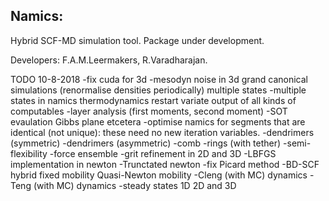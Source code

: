 ## Namics: 

Hybrid SCF-MD simulation tool. Package under development.

Developers: F.A.M.Leermakers, R.Varadharajan.

TODO 10-8-2018
-fix cuda for 3d
-mesodyn
	noise in 3d
	grand canonical simulations (renormalise densities periodically) 
	multiple states
-multiple states in namics
	thermodynamics
	restart
	variate
	output of all kinds of computables
-layer analysis (first moments, second moment)
-SOT evaulation Gibbs plane etcetera
-optimise namics for segments that are identical (not unique): these need no new iteration variables.
-dendrimers (symmetric)
-dendrimers (asymmetric)
-comb 
-rings (with tether) 
-semi-flexibility
-force ensemble
-grit refinement in 2D and 3D
-LBFGS implementation in newton
-Trunctated newton 
-fix Picard method
-BD-SCF hybrid
	fixed mobility
	Quasi-Newton mobility
-Cleng (with MC)
	dynamics
-Teng (with MC)
	dynamics
-steady states 
	1D
	2D and 3D

